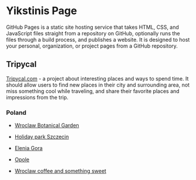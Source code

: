 # Yikstinis Page

GitHub Pages is a static site hosting service that takes HTML, CSS, and
JavaScript files straight from a repository on GitHub, optionally runs the files
through a build process, and publishes a website. It is designed to host your
personal, organization, or project pages from a GitHub repository.

## Tripycal

[Tripycal.com](https://tripycal.com/) - a project about interesting places and
ways to spend time. It should allow users to find new places in their city and
surrounding area, not miss something cool while traveling, and share their
favorite places and impressions from the trip.

### Poland

- [Wroclaw Botanical Garden](https://tripycal.com/posts/A-quiet-walk-to-Wroclaw-Botanical-Garden-64e46adcc9eb251f67099706)

- [Holiday park Szczecin](https://tripycal.com/posts/Holiday-park-Szczecin-One-day-city-exploring-651471fa70e1f6e7669f5f81)

- [Elenia Gora](https://tripycal.com/posts/Spending-time-among-Jelenia-Gora-notible-locations-65ea290664bef9d8c8f82423)

- [Opole](https://tripycal.com/posts/Opole-Trip-Venice-on-Mlynowka-Piast-Tower-Rynek-661d78242433c0d7e0499602)

- [Wroclaw coffee and something sweet](https://tripycal.com/posts/Morning-coffee-in-Wroclaw-And-something-sweet-66274f96b3de2eebcd0bd1e4)